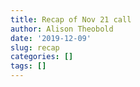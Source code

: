```yaml
---
title: Recap of Nov 21 call
author: Alison Theobold
date: '2019-12-09'
slug: recap
categories: []
tags: []
---
```

